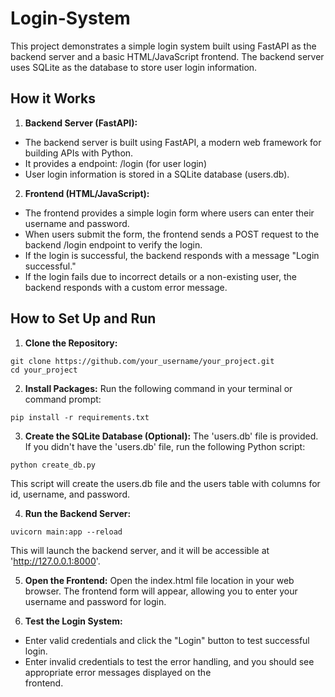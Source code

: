 # Login-System
This project demonstrates a simple login system built using FastAPI as the backend server and a basic HTML/JavaScript frontend. The backend server uses SQLite as the database to store user login information.

## How it Works

1. **Backend Server (FastAPI):**
* The backend server is built using FastAPI, a modern web framework for building APIs with Python.
* It provides a endpoint: /login (for user login)
* User login information is stored in a SQLite database (users.db).

2. **Frontend (HTML/JavaScript):**
* The frontend provides a simple login form where users can enter their username and password.
* When users submit the form, the frontend sends a POST request to the backend /login endpoint to verify the login.
* If the login is successful, the backend responds with a message "Login successful."
* If the login fails due to incorrect details or a non-existing user, the backend responds with a custom error message.

## How to Set Up and Run

1. **Clone the Repository:**
```
git clone https://github.com/your_username/your_project.git
cd your_project
```


2. **Install Packages:**
Run the following command in your terminal or command prompt:
```
pip install -r requirements.txt
```


3. **Create the SQLite Database (Optional):**
The 'users.db' file is provided. If you didn't have the 'users.db' file,  run the following Python script:
```
python create_db.py
```
This script will create the users.db file and the users table with columns for id, username, and password.


4. **Run the Backend Server:**
```
uvicorn main:app --reload
```
This will launch the backend server, and it will be accessible at 'http://127.0.0.1:8000'. 


5. **Open the Frontend:**
Open the index.html file location in your web browser. The frontend form will appear, allowing you to enter your username and password for login.


6. **Test the Login System:**
* Enter valid credentials and click the "Login" button to test successful login.
* Enter invalid credentials to test the error handling, and you should see appropriate error messages displayed on the   
  frontend.
